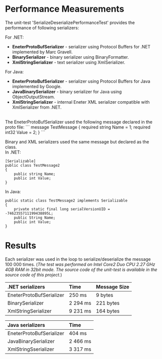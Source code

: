 # Performance Measurements #

The unit-test 'SerializeDeserializePerformanceTest' provides the performance of following serializers:

For .NET:
  * **EneterProtoBufSerializer** - serializer using Protocol Buffers for .NET implemented by Marc Gravell.
  * **BinarySerializer** -  binary serializer using BinaryFormatter.
  * **XmlStringSerializer** - text serializer using XmlSerializer.

For Java:
  * **EneterProtoBufSerializer** - serializer using Protocol Buffers for Java implemented by Google.
  * **JavaBinarySerializer** - binary serializer for Java using ObjectOutputStream.
  * **XmlStringSerializer** - internal Eneter XML serializer compatible with XmlSerializer from .NET.
<br />
The EneterProtoBufSerializer used the following message declared in the proto file:
```
message TestMessage
{
    required string Name = 1;
    required int32 Value = 2;
}
```

Binary and XML serializers used the same message but declared as the class.<br />
In .NET:
```
[Serializable]
public class TestMessage2
{
    public string Name;
    public int Value;
}
```
In Java:
```
public static class TestMessage2 implements Serializable
{
    private static final long serialVersionUID = -7462355711199438895L;
    public String Name;
    public int Value;
}
```

# Results #
Each serializer was used in the loop to serialize/deserialize the message 100 000 times. (_The test was performed on Intel Core2 Duo CPU 2.27 GHz 4GB RAM in 32bit mode. The source code of the unit-test is available in the source code of this project._)

| **.NET serializers** | **Time** | **Message Size** |
|:---------------------|:---------|:-----------------|
|EneterProtoBufSerializer|250 ms| 9 bytes |
|BinarySerializer| 2 294 ms| 221 bytes |
|XmlStringSerializer| 9 231 ms| 164 bytes |

| **Java serializers** | **Time** |
|:---------------------|:---------|
|EneterProtoBufSerializer|404 ms|
|JavaBinarySerializer| 2 466 ms |
|XmlStringSserializer| 3 317 ms |